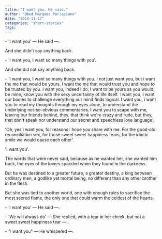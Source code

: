```yaml
---
title: "I want you. He said."
author: "Obed Marquez Parlapiano"
date: "2014-11-17"
categories: "short-stories"
tags:
---
```


\- 'I want you' _—_ He said _—_.

And she didn't say anything back.

\- 'I want you, I want so many things with you'.

And she did not say anything back.

\- 'I want you, I want so many things with you. I not just want you, but i want the me that would be yours. I want the me that would trust you and hope to be trusted by you. I want you, indeed I do, I want to be yours as you would be mine, know you with the sexy uncertainty of life itself. I want you, i want our bodies to challenge everything our mind finds logical. I want you, i want you to read my thoughts through my eyes alone, to understand the underlying not-so-obvious commentaries. I want you to scape with me, leaving our friends behind, they, that think we're crazy and rude, but they, that don't speak nor understand our secret and speechless love language'.

'Oh, yes i want you, for reasons i hope you share with me. For the good-old reconciliation sex, for those sweet sweet happiness tears, for the idiotic smile we would cause each other'.

'I want you'.

The words that were never said, because as he wanted her, she wanted him back, the eyes of the lovers sparkled when they found in the darkness.

But he was destined to a greater future, a greater destiny, a king between ordinary men, a godlike yet mortal being, no different than any other brother in the flesh.

But she was tied to another world, one with enough rules to sacrifice the most sacred flame, the only one that could warm the coldest of the hearts.

\- 'I want you' _—_ He said _—_.

\- 'We will always do' _—_ She replied, with a tear in her cheek, but not a sweet sweet happiness tear _—_ .

\- "I want you" _—_ He whispered _—_.
